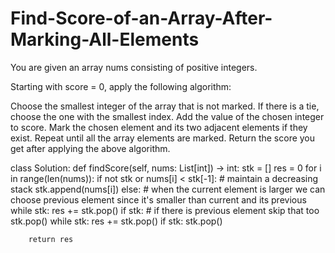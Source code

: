 # Find-Score-of-an-Array-After-Marking-All-Elements

You are given an array nums consisting of positive integers.

Starting with score = 0, apply the following algorithm:

Choose the smallest integer of the array that is not marked. If there is a tie, choose the one with the smallest index.
Add the value of the chosen integer to score.
Mark the chosen element and its two adjacent elements if they exist.
Repeat until all the array elements are marked.
Return the score you get after applying the above algorithm.

class Solution:
    def findScore(self, nums: List[int]) -> int:
        stk = []
        res = 0
        for i in range(len(nums)):
            if not stk or nums[i] < stk[-1]:
                # maintain a decreasing stack
                stk.append(nums[i])
            else:
                # when the current element is larger we can choose previous element since it's smaller than current and its previous
                while stk:
                    res += stk.pop()
                    if stk:
                        # if there is previous element skip that too
                        stk.pop()
        while stk:
            res += stk.pop()
            if stk:
                stk.pop()

        return res
